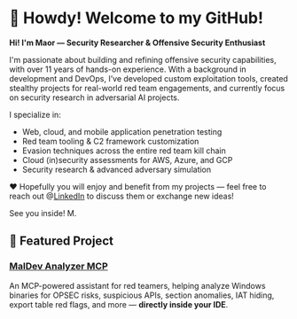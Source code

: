 # 👋 Howdy! Welcome to my GitHub!

**Hi! I'm Maor — Security Researcher & Offensive Security Enthusiast**

I'm passionate about building and refining offensive security capabilities, with over 11 years of hands-on experience. With a background in development and DevOps, I’ve developed custom exploitation tools, created stealthy projects for real-world red team engagements, and currently focus on security research in adversarial AI projects.

I specialize in:
- Web, cloud, and mobile application penetration testing
- Red team tooling & C2 framework customization
- Evasion techniques across the entire red team kill chain
- Cloud (in)security assessments for AWS, Azure, and GCP
- Security research & advanced adversary simulation

❤️ Hopefully you will enjoy and benefit from my projects — feel free to reach out @[LinkedIn](https://www.linkedin.com/in/maor-tal-06a7ba2a/) to discuss them or exchange new ideas! 

See you inside!
M.
  
## 🚀 Featured Project
### [MalDev Analyzer MCP](https://github.com/RootInj3/MalDev-Analyzer-MCP)
An MCP-powered assistant for red teamers, helping analyze Windows binaries for OPSEC risks, suspicious APIs, section anomalies, IAT hiding, export table red flags, and more — **directly inside your IDE**.
